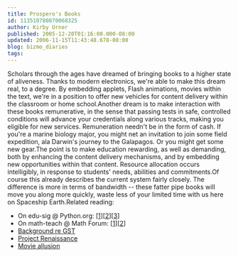 ```yaml
---
title: Prospero's Books
id: 113510780870068325
author: Kirby Urner
published: 2005-12-20T01:16:00.000-08:00
updated: 2006-11-15T11:43:48.678-08:00
blog: bizmo_diaries
tags: 
---
```


Scholars through the ages have dreamed of bringing books to a higher state of aliveness. Thanks to modern electronics, we're able to make this dream real, to a degree. By embedding applets, Flash animations, movies within the text, we're in a position to offer new vehicles for content delivery within the classroom or home school.Another dream is to make interaction with these books remunerative, in the sense that passing tests in safe, controlled conditions will advance your credentials along various tracks, making you eligible for new services. Remuneration needn't be in the form of cash. If you're a marine biology major, you might net an invitation to join some field expedition, ala Darwin's journey to the Galapagos. Or you might get some new gear.The point is to make education rewarding, as well as demanding, both by enhancing the content delivery mechanisms, and by embedding new opportunities within that content. Resource allocation occurs intelligibly, in response to students' needs, abilities and commitments.Of course this already describes the current system fairly closely. The difference is more in terms of bandwidth -- these fatter pipe books will move you along more quickly, waste less of your limited time with us here on Spaceship Earth.Related reading:
- On edu-sig @ Python.org: [[1](http://mail.python.org/pipermail/edu-sig/2005-December/005637.html)][[2](http://mail.python.org/pipermail/edu-sig/2005-December/005639.html)][[3](http://mail.python.org/pipermail/edu-sig/2005-December/005641.html)]
- On math-teach @ Math Forum: [[1](http://mathforum.org/kb/thread.jspa?messageID=4154572�)][[2](http://mathforum.org/kb/thread.jspa?messageID=4157847&#4157847)]
- [Background re GST](http://www.grunch.net/synergetics/gstuniv.html)
- [Project Renaissance](http://www.grunch.net/synergetics/pr.html)
- [Movie allusion](http://www.imdb.com/title/tt0102722/)
